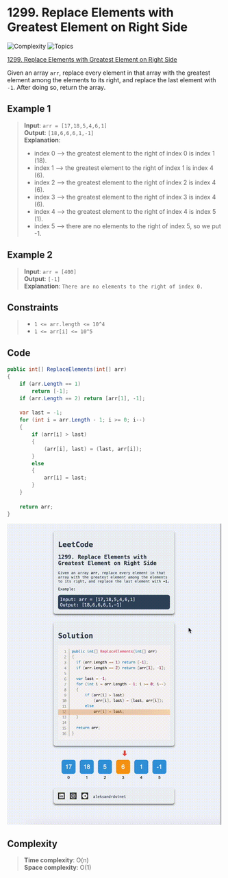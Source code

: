 # 1299. Replace Elements with Greatest Element on Right Side

![Complexity](https://img.shields.io/badge/easy-green)
![Topics](https://img.shields.io/badge/array-blue)

[1299. Replace Elements with Greatest Element on Right Side](https://leetcode.com/problems/replace-elements-with-greatest-element-on-right-side/description/)

Given an array `arr`, replace every element in that array with the greatest element among the elements to its right, and replace the last element with `-1`.
After doing so, return the array.

## Example 1
> **Input**: `arr = [17,18,5,4,6,1]`  
> **Output**: `[18,6,6,6,1,-1]`  
> **Explanation**:
> - index 0 --> the greatest element to the right of index 0 is index 1 (18).
> - index 1 --> the greatest element to the right of index 1 is index 4 (6).
> - index 2 --> the greatest element to the right of index 2 is index 4 (6).
> - index 3 --> the greatest element to the right of index 3 is index 4 (6).
> - index 4 --> the greatest element to the right of index 4 is index 5 (1).
> - index 5 --> there are no elements to the right of index 5, so we put -1.

## Example 2
> **Input**: `arr = [400]`  
> **Output**: `[-1]`  
> **Explanation**: `There are no elements to the right of index 0.`


## Constraints
> - `1 <= arr.length <= 10^4`
> - `1 <= arr[i] <= 10^5`

## Code
```csharp
public int[] ReplaceElements(int[] arr)
{
    if (arr.Length == 1)
        return [-1];
    if (arr.Length == 2) return [arr[1], -1];

    var last = -1;
    for (int i = arr.Length - 1; i >= 0; i--)
    {
        if (arr[i] > last)
        {
            (arr[i], last) = (last, arr[i]);
        }
        else
        {
            arr[i] = last;
        }
    }

    return arr;
}
```
![Текст ссылки на видео](Resources/1299.gif)

## Complexity
> **Time complexity**: O(n)  
> **Space complexity**: O(1)


